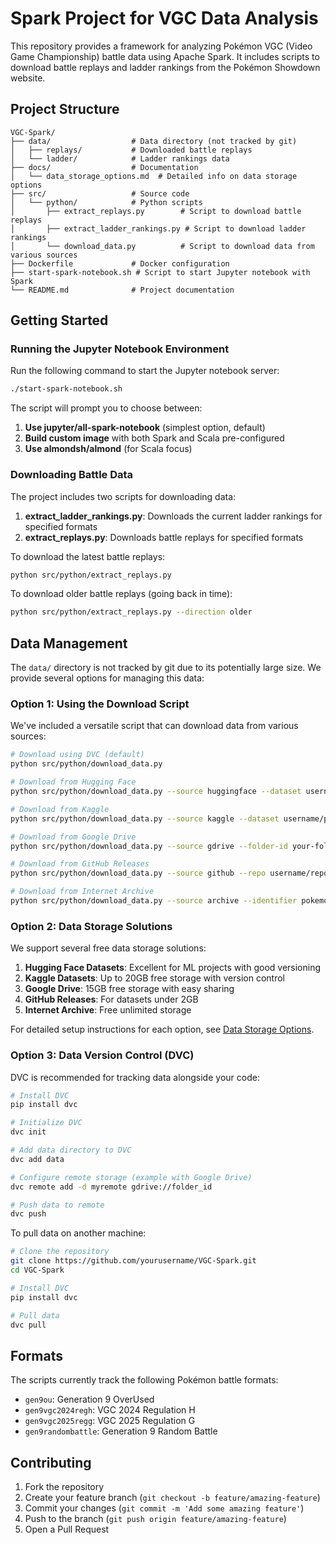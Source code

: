 # Spark Project for VGC Data Analysis

This repository provides a framework for analyzing Pokémon VGC (Video Game Championship) battle data using Apache Spark. It includes scripts to download battle replays and ladder rankings from the Pokémon Showdown website.

## Project Structure

```
VGC-Spark/
├── data/                  # Data directory (not tracked by git)
│   ├── replays/           # Downloaded battle replays
│   └── ladder/            # Ladder rankings data
├── docs/                  # Documentation
│   └── data_storage_options.md  # Detailed info on data storage options
├── src/                   # Source code
│   └── python/            # Python scripts
│       ├── extract_replays.py        # Script to download battle replays
│       ├── extract_ladder_rankings.py # Script to download ladder rankings
│       └── download_data.py          # Script to download data from various sources
├── Dockerfile             # Docker configuration
├── start-spark-notebook.sh # Script to start Jupyter notebook with Spark
└── README.md              # Project documentation
```

## Getting Started

### Running the Jupyter Notebook Environment

Run the following command to start the Jupyter notebook server:

```bash
./start-spark-notebook.sh
```

The script will prompt you to choose between:

1. **Use jupyter/all-spark-notebook** (simplest option, default)
2. **Build custom image** with both Spark and Scala pre-configured
3. **Use almondsh/almond** (for Scala focus)

### Downloading Battle Data

The project includes two scripts for downloading data:

1. **extract_ladder_rankings.py**: Downloads the current ladder rankings for specified formats
2. **extract_replays.py**: Downloads battle replays for specified formats

To download the latest battle replays:

```bash
python src/python/extract_replays.py
```

To download older battle replays (going back in time):

```bash
python src/python/extract_replays.py --direction older
```

## Data Management

The `data/` directory is not tracked by git due to its potentially large size. We provide several options for managing this data:

### Option 1: Using the Download Script

We've included a versatile script that can download data from various sources:

```bash
# Download using DVC (default)
python src/python/download_data.py

# Download from Hugging Face
python src/python/download_data.py --source huggingface --dataset username/vgc-battle-data

# Download from Kaggle
python src/python/download_data.py --source kaggle --dataset username/pokemon-vgc-battle-data

# Download from Google Drive
python src/python/download_data.py --source gdrive --folder-id your-folder-id

# Download from GitHub Releases
python src/python/download_data.py --source github --repo username/repo --tag v1.0.0-data --asset vgc-data.tar.gz

# Download from Internet Archive
python src/python/download_data.py --source archive --identifier pokemon-vgc-battle-data
```

### Option 2: Data Storage Solutions

We support several free data storage solutions:

1. **Hugging Face Datasets**: Excellent for ML projects with good versioning
2. **Kaggle Datasets**: Up to 20GB free storage with version control
3. **Google Drive**: 15GB free storage with easy sharing
4. **GitHub Releases**: For datasets under 2GB
5. **Internet Archive**: Free unlimited storage

For detailed setup instructions for each option, see [Data Storage Options](docs/data_storage_options.md).

### Option 3: Data Version Control (DVC)

DVC is recommended for tracking data alongside your code:

```bash
# Install DVC
pip install dvc

# Initialize DVC
dvc init

# Add data directory to DVC
dvc add data

# Configure remote storage (example with Google Drive)
dvc remote add -d myremote gdrive://folder_id

# Push data to remote
dvc push
```

To pull data on another machine:

```bash
# Clone the repository
git clone https://github.com/yourusername/VGC-Spark.git
cd VGC-Spark

# Install DVC
pip install dvc

# Pull data
dvc pull
```

## Formats

The scripts currently track the following Pokémon battle formats:

- `gen9ou`: Generation 9 OverUsed
- `gen9vgc2024regh`: VGC 2024 Regulation H
- `gen9vgc2025regg`: VGC 2025 Regulation G
- `gen9randombattle`: Generation 9 Random Battle

## Contributing

1. Fork the repository
2. Create your feature branch (`git checkout -b feature/amazing-feature`)
3. Commit your changes (`git commit -m 'Add some amazing feature'`)
4. Push to the branch (`git push origin feature/amazing-feature`)
5. Open a Pull Request
